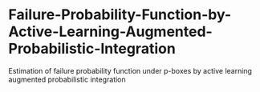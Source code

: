 # Failure-Probability-Function-by-Active-Learning-Augmented-Probabilistic-Integration
Estimation of failure probability function under p-boxes by active learning augmented probabilistic integration
